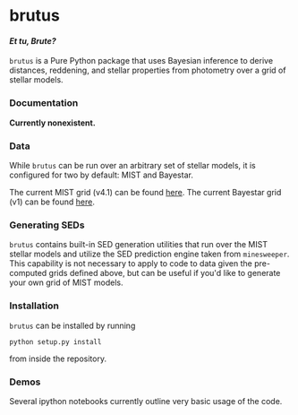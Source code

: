 # brutus
#### _**Et tu, Brute?**_

`brutus` is a Pure Python package that uses Bayesian inference
to derive distances, reddening, and stellar properties from photometry over
a grid of stellar models.

### Documentation
**Currently nonexistent.**

### Data
While `brutus` can be run over an arbitrary set of stellar models,
it is configured for two by default: MIST and Bayestar.

The current MIST grid (v4.1) can be found
[here](https://www.dropbox.com/s/mxx2m07am2tptc0/grid_v4.1.h5?dl=0).
The current Bayestar grid (v1) can be found
[here](https://www.dropbox.com/s/hvivkp5ll0tyf5d/grid_bayestar_v1.h5?dl=0).

### Generating SEDs
`brutus` contains built-in SED generation utilities that run over the MIST
stellar models and utilize the SED prediction engine taken from `minesweeper`.
This capability is not necessary to apply to code to data given
the pre-computed grids defined above, but can be useful if you'd like to
generate your own grid of MIST models.

### Installation
`brutus` can be installed by running
```
python setup.py install
```
from inside the repository.

### Demos
Several ipython notebooks currently outline very basic usage of the code.
